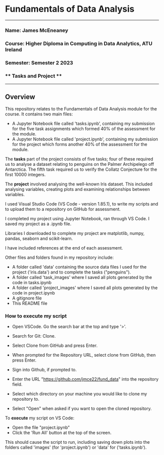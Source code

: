 # Fundamentals of Data Analysis #

---

### **Name: James McEneaney**
### **Course: Higher Diploma in Computing in Data Analytics, ATU Ireland**
### **Semester: Semester 2 2023**
### ** Tasks and Project **

---

## Overview ##

This repository relates to the Fundamentals of Data Analysis module for the course. It contains two main files: 

- A Jupyter Notebook file called 'tasks.ipynb', containing my submission for the five task assignments which formed 40% of the assessment for the module.
- A Jupyter Notebook file called 'project.ipynb', containing my submission for the project which forms another 40% of the assessment for the module.

The **tasks** part of the project consists of five tasks; four of these required us to analyse a dataset relating to penguins on the Palmer Archipelego off Antarctica. The fifth task required us to verify the Collatz Conjecture for the first 10000 integers.

The **project** involved analysing the well-known Iris dataset. This included analysing variables, creating plots and examining relationships between variables.

I used Visual Studio Code (VS Code - version 1.85.1), to write my scripts and to upload them to a repository on GitHub for assessment.

I completed my project using Jupyter Notebook, ran through VS Code. I saved my project as a .ipynb file.

Libraries I downloaded to complete my project are matplotlib, numpy, pandas, seaborn and scikit-learn.

I have included references at the end of each assessment.

Other files and folders found in my repository include:
- A folder called 'data' containing the source data files I used for the project ('iris.data') and to complete the tasks ("penguins").
- A folder called 'task_images' where I saved all plots generated by the code in tasks.ipynb
- A folder called 'project_images' where I saved all plots generated by the code in project.ipynb
- A gitignore file
- This README file


### How to execute my script ###

- Open VSCode. Go the search bar at the top and type '>'. 

- Search for Git: Clone.

- Select Clone from GitHub and press Enter.

- When prompted for the Repository URL, select clone from GitHub, then press Enter.

- Sign into Github, if prompted to.

- Enter the URL "https://github.com/jmce22/fund_data" into the repository field.

- Select which directory on your machine you would like to clone my repository to.

- Select "Open" when asked if you want to open the cloned repository.


To **execute** my script on VS Code:
- Open the file "project.ipynb" 
- Click the 'Run All' button at the top of the screen.

This should cause the script to run, including saving down plots into the folders called 'images' (for 'project.ipynb') or 'data' for ('tasks.ipynb').